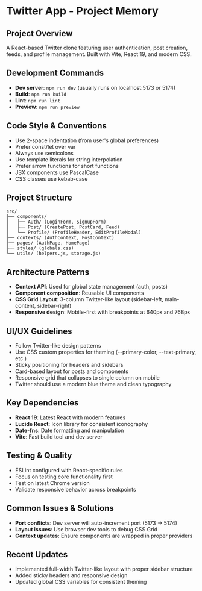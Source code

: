 # Twitter App - Project Memory

## Project Overview
A React-based Twitter clone featuring user authentication, post creation, feeds, and profile management. Built with Vite, React 19, and modern CSS.

## Development Commands
- **Dev server**: `npm run dev` (usually runs on localhost:5173 or 5174)
- **Build**: `npm run build`
- **Lint**: `npm run lint`
- **Preview**: `npm run preview`

## Code Style & Conventions
- Use 2-space indentation (from user's global preferences)
- Prefer const/let over var
- Always use semicolons
- Use template literals for string interpolation
- Prefer arrow functions for short functions
- JSX components use PascalCase
- CSS classes use kebab-case

## Project Structure
```
src/
├── components/
│   ├── Auth/ (LoginForm, SignupForm)
│   ├── Post/ (CreatePost, PostCard, Feed)
│   └── Profile/ (ProfileHeader, EditProfileModal)
├── contexts/ (AuthContext, PostContext)
├── pages/ (AuthPage, HomePage)
├── styles/ (globals.css)
└── utils/ (helpers.js, storage.js)
```

## Architecture Patterns
- **Context API**: Used for global state management (auth, posts)
- **Component composition**: Reusable UI components
- **CSS Grid Layout**: 3-column Twitter-like layout (sidebar-left, main-content, sidebar-right)
- **Responsive design**: Mobile-first with breakpoints at 640px and 768px

## UI/UX Guidelines
- Follow Twitter-like design patterns
- Use CSS custom properties for theming (--primary-color, --text-primary, etc.)
- Sticky positioning for headers and sidebars
- Card-based layout for posts and components
- Responsive grid that collapses to single column on mobile
- Twitter should use a modern blue theme and clean typography

## Key Dependencies
- **React 19**: Latest React with modern features
- **Lucide React**: Icon library for consistent iconography
- **Date-fns**: Date formatting and manipulation
- **Vite**: Fast build tool and dev server

## Testing & Quality
- ESLint configured with React-specific rules
- Focus on testing core functionality first
- Test on latest Chrome version
- Validate responsive behavior across breakpoints

## Common Issues & Solutions
- **Port conflicts**: Dev server will auto-increment port (5173 → 5174)
- **Layout issues**: Use browser dev tools to debug CSS Grid
- **Context updates**: Ensure components are wrapped in proper providers

## Recent Updates
- Implemented full-width Twitter-like layout with proper sidebar structure
- Added sticky headers and responsive design
- Updated global CSS variables for consistent theming